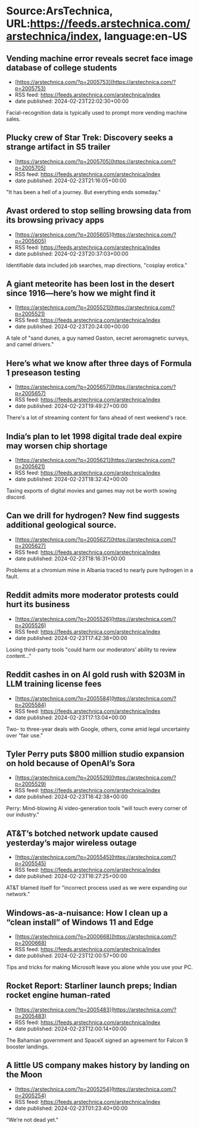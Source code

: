 # Source:ArsTechnica, URL:https://feeds.arstechnica.com/arstechnica/index, language:en-US

## Vending machine error reveals secret face image database of college students
 - [https://arstechnica.com/?p=2005753](https://arstechnica.com/?p=2005753)
 - RSS feed: https://feeds.arstechnica.com/arstechnica/index
 - date published: 2024-02-23T22:02:30+00:00

Facial-recognition data is typically used to prompt more vending machine sales.

## Plucky crew of Star Trek: Discovery seeks a strange artifact in S5 trailer
 - [https://arstechnica.com/?p=2005705](https://arstechnica.com/?p=2005705)
 - RSS feed: https://feeds.arstechnica.com/arstechnica/index
 - date published: 2024-02-23T21:16:05+00:00

"It has been a hell of a journey. But everything ends someday."

## Avast ordered to stop selling browsing data from its browsing privacy apps
 - [https://arstechnica.com/?p=2005605](https://arstechnica.com/?p=2005605)
 - RSS feed: https://feeds.arstechnica.com/arstechnica/index
 - date published: 2024-02-23T20:37:03+00:00

Identifiable data included job searches, map directions, "cosplay erotica."

## A giant meteorite has been lost in the desert since 1916—here’s how we might find it
 - [https://arstechnica.com/?p=2005521](https://arstechnica.com/?p=2005521)
 - RSS feed: https://feeds.arstechnica.com/arstechnica/index
 - date published: 2024-02-23T20:24:00+00:00

A tale of "sand dunes, a guy named Gaston, secret aeromagnetic surveys, and camel drivers."

## Here’s what we know after three days of Formula 1 preseason testing
 - [https://arstechnica.com/?p=2005657](https://arstechnica.com/?p=2005657)
 - RSS feed: https://feeds.arstechnica.com/arstechnica/index
 - date published: 2024-02-23T19:49:27+00:00

There's a lot of streaming content for fans ahead of next weekend's race.

## India’s plan to let 1998 digital trade deal expire may worsen chip shortage
 - [https://arstechnica.com/?p=2005621](https://arstechnica.com/?p=2005621)
 - RSS feed: https://feeds.arstechnica.com/arstechnica/index
 - date published: 2024-02-23T18:32:42+00:00

Taxing exports of digital movies and games may not be worth sowing discord.

## Can we drill for hydrogen? New find suggests additional geological source.
 - [https://arstechnica.com/?p=2005627](https://arstechnica.com/?p=2005627)
 - RSS feed: https://feeds.arstechnica.com/arstechnica/index
 - date published: 2024-02-23T18:16:31+00:00

Problems at a chromium mine in Albania traced to nearly pure hydrogen in a fault.

## Reddit admits more moderator protests could hurt its business
 - [https://arstechnica.com/?p=2005526](https://arstechnica.com/?p=2005526)
 - RSS feed: https://feeds.arstechnica.com/arstechnica/index
 - date published: 2024-02-23T17:42:38+00:00

Losing third-party tools "could harm our moderators’ ability to review content..."

## Reddit cashes in on AI gold rush with $203M in LLM training license fees
 - [https://arstechnica.com/?p=2005584](https://arstechnica.com/?p=2005584)
 - RSS feed: https://feeds.arstechnica.com/arstechnica/index
 - date published: 2024-02-23T17:13:04+00:00

Two- to three-year deals with Google, others, come amid legal uncertainty over "fair use."

## Tyler Perry puts $800 million studio expansion on hold because of OpenAI’s Sora
 - [https://arstechnica.com/?p=2005529](https://arstechnica.com/?p=2005529)
 - RSS feed: https://feeds.arstechnica.com/arstechnica/index
 - date published: 2024-02-23T16:42:38+00:00

Perry: Mind-blowing AI video-generation tools "will touch every corner of our industry."

## AT&T’s botched network update caused yesterday’s major wireless outage
 - [https://arstechnica.com/?p=2005545](https://arstechnica.com/?p=2005545)
 - RSS feed: https://feeds.arstechnica.com/arstechnica/index
 - date published: 2024-02-23T16:27:25+00:00

AT&#038;T blamed itself for "incorrect process used as we were expanding our network."

## Windows-as-a-nuisance: How I clean up a “clean install” of Windows 11 and Edge
 - [https://arstechnica.com/?p=2000668](https://arstechnica.com/?p=2000668)
 - RSS feed: https://feeds.arstechnica.com/arstechnica/index
 - date published: 2024-02-23T12:00:57+00:00

Tips and tricks for making Microsoft leave you alone while you use your PC.

## Rocket Report: Starliner launch preps; Indian rocket engine human-rated
 - [https://arstechnica.com/?p=2005483](https://arstechnica.com/?p=2005483)
 - RSS feed: https://feeds.arstechnica.com/arstechnica/index
 - date published: 2024-02-23T12:00:14+00:00

The Bahamian government and SpaceX signed an agreement for Falcon 9 booster landings.

## A little US company makes history by landing on the Moon
 - [https://arstechnica.com/?p=2005254](https://arstechnica.com/?p=2005254)
 - RSS feed: https://feeds.arstechnica.com/arstechnica/index
 - date published: 2024-02-23T01:23:40+00:00

“We’re not dead yet."


